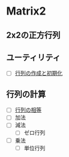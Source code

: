 # Matrix2

## 2x2の正方行列

## ユーティリティ

- [ ] [行列の作成と初期化](utility.md)

## 行列の計算

- [ ] [行列の相等](equal.md)
- [ ] 加法
- [ ] 減法
  - [ ]  ゼロ行列

- [ ] 乗法
  - [ ] 単位行列